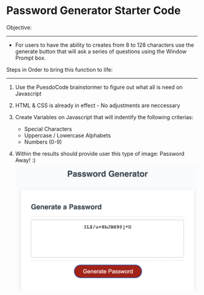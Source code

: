 # Password Generator Starter Code

Objective:
__________________________________
- For users to have the ability to creates from 8 to 128 characters use the generate button that will ask a series of questions using the Window Prompt box. 

Steps in Order to bring this function to life:
______________________________________________
1) Use the PuesdoCode brainstormer to figure out what all is need on Javascript
2) HTML & CSS is already in effect - No adjustments are neccessary
3) Create Variables on Javascript that will indentify the following criterias:
    - Special Characters 
    - Uppercase / Lowercase Alphabets
    - Numbers (0-9)

4) Within the results should provide user this type of image: Password Away! :) 
![Screenshot](/Develop/Screen%20Shot%202022-03-20%20at%203.58.33%20PM.png)